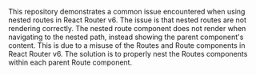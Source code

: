 This repository demonstrates a common issue encountered when using nested routes in React Router v6. The issue is that nested routes are not rendering correctly. The nested route component does not render when navigating to the nested path, instead showing the parent component's content. This is due to a misuse of the Routes and Route components in React Router v6. The solution is to properly nest the Routes components within each parent Route component. 
